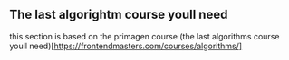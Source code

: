## The last algorightm course youll need

this section is based on the primagen course (the last algorithms course youll need)[https://frontendmasters.com/courses/algorithms/]
